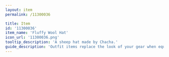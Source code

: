 ```yaml
---
layout: item
permalink: /11300036

title: Item
id: '11300036'
item_name: 'Fluffy Wool Hat'
icon_url: '11300036.png'
tooltip_description: 'A sheep hat made by Chacha.'
guide_description: 'Outfit items replace the look of your gear when equipped.'
---
```

